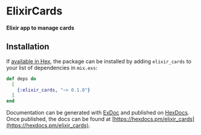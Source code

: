 # ElixirCards

**Elixir app to manage cards**

## Installation

If [available in Hex](https://hex.pm/docs/publish), the package can be installed
by adding `elixir_cards` to your list of dependencies in `mix.exs`:

```elixir
def deps do
  [
    {:elixir_cards, "~> 0.1.0"}
  ]
end
```

Documentation can be generated with [ExDoc](https://github.com/elixir-lang/ex_doc)
and published on [HexDocs](https://hexdocs.pm). Once published, the docs can
be found at [https://hexdocs.pm/elixir_cards](https://hexdocs.pm/elixir_cards).


